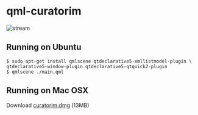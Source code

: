 qml-curatorim
=============

![stream](http://i.imgur.com/PoIvYMq.png)

## Running on Ubuntu 

    $ sudo apt-get install qmlscene qtdeclarative5-xmllistmodel-plugin \ 
    qtdeclarative5-window-plugin qtdeclarative5-qtquick2-plugin
    $ qmlscene ./main.qml 
    
## Running on Mac OSX 

Download [curatorim.dmg](http://mega.co.nz/#!wU5FiByI!sXkvBLsARGDtFzWvKGDW8m9sZxFTb8824A4wfjyo_Ao) (13MB)

